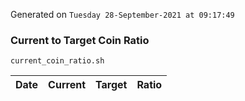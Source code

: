 Generated on `Tuesday 28-September-2021 at 09:17:49`

### Current to Target Coin Ratio
`current_coin_ratio.sh`

Date|Current|Target|Ratio
---|---|---|---
